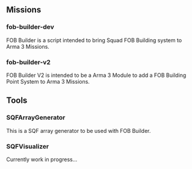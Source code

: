 ## Missions
### fob-builder-dev
FOB Builder is a script intended to bring Squad FOB Building system to Arma 3 Missions. 
### fob-builder-v2
FOB Builder V2 is intended to be a Arma 3 Module to add a FOB Building Point System to Arma 3 Missions.

## Tools
### SQFArrayGenerator
This is a SQF array generator to be used with FOB Builder.
### SQFVisualizer
Currently work in progress...

